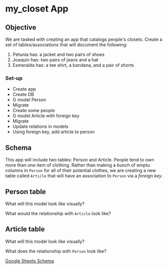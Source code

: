 # my_closet App

## Objective

We are tasked with creating an app that catalogs people's closets. Create a set of tables/associations that will document the following:

1. Petunia has: a jacket and two pairs of shoes
2. Joaquin has: two pairs of jeans and a hat
3. Esmeralda has: a tee shirt, a bandana, and a pair of shorts

### Set-up
- Create app
- Create DB
- G model Person
- Migrate
- Create some people
- G model Article with foreign key
- Migrate
- Update relations in models
- Using foreign key, add article to person

## Schema

This app will include two tables: Person and Article. People tend to own more than one item of clothing. Rather than making a bunch of emptu columns in `Person` for all of their potential clothes, we are creating a new table called `Article` that will have an association to `Person` via a _foreign key_.

## Person table

What will this model look like visually?

What would the relationship with `Article` look like?

## Article table

What will this model look like visually?

What does the relationship with `Person` look like?

<a href="https://docs.google.com/spreadsheets/d/1lm6s2rlO7mxJ7DN0yQO5IG9CflRibm044fQIrh57G10/edit#gid=1803880198">Google Sheets Schema</a>

